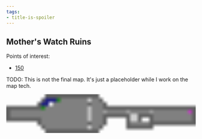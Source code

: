 ```yaml
---
tags:
- title-is-spoiler
---
```


## Mother's Watch Ruins

Points of interest:

* [150](150-the-blinking-light.md)

TODO: This is not the final map.
It's just a placeholder while I work on the map tech.

<!-- +template map story/iaso/510-mothers-watch-ruins svg -->

<!-- map data 2de30a55f6d2ccba6cbc41ce2ae73802233f3812f0483e0148ba7a5ce555814e
Map
  Title: Mother's Watch Ruins, Level I
  Theme: Old Ones Indoor Delve
  Scale: 5ft per point
                                                   Environment:
          +------------+                           . office floor
         /:::w.......^..\                          D office door
        |::1.........+...|                         + office wall
+-------+w...........]...+-----+-----+----------+  - office wall
|....................]...D.....D.....D.........c|  / office wall
|....................]...+-----+^^+--+..........|  \ office wall
+-------+............]...|     |^^|22|..........|  | office wall
        |............+...|     |.....+----------+  ] railing
         \...........^../      +-----+             ^ stairs
          +------------+                           c crate
                                                   : rocks
                                                   w puddle
Points of Interest:
1. Entrance  (tile: office floor)
2. Stairs to Level II  (tile: stairs; link: Mother's Watch Ruins, Level II)
-->

<img alt="Mother's Watch Ruins, Level I" src="data:image/png;base64,iVBORw0KGgoAAAANSUhEUgAAADEAAAAKCAYAAAAdIbZyAAABA0lEQVR4Ab3BAW3DQAxA0X9TgBjKQSiEM4MwmMogDBwIB8FMaiZeI63TVHVJ2ip7r2Qme6hq8gIzKxxsYAdVTXfhR5tpNP5yOp3ovbNQ1TSzwoE+2KCq6S4sLpfP0ho0GmumaeJGRFDV5ECltZZscHEajb1qrbg7NxHBkQauRIQ1jcY7aq1EBPdEhIjgnogQEWypXpllZuAfuDuPRATjOLKYpombiEBE2OLVIWDgKiJYIyK8y8wKd1Q1+cXMCleqmjxhMLPCClVNnjTPMyLCHr13FiLC+XxOvkUEew1sMLOiqiki7DWOI713FhGBmRX+EBE8YmaFnUpmsoeqJi8ws8LBvgAR0nSZm+rDDAAAAABJRU5ErkJggg==" width="100%" />

<!-- -template map story/iaso/510-mothers-watch-ruins svg -->

